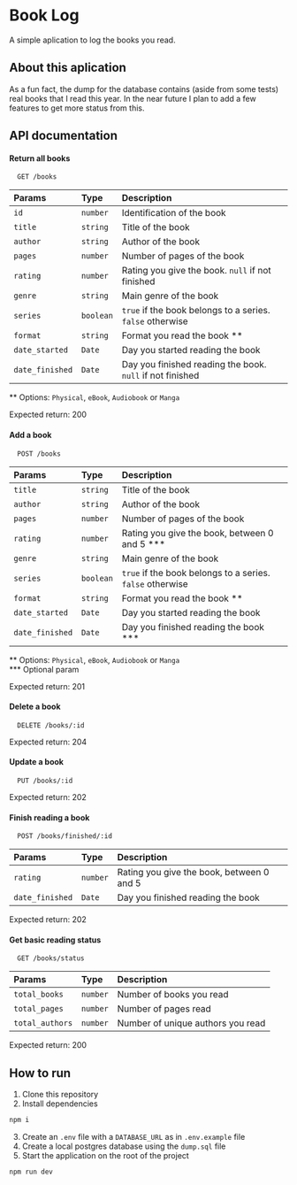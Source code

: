 
# Book Log

A simple aplication to log the books you read.

## About this aplication

As a fun fact, the dump for the database contains (aside from some tests) real books that I read this year. In the near future I plan to add a few features to get more status from this.


## API documentation

#### Return all books

```http
  GET /books
```

| Params   | Type       | Description                           |
| :---------- | :--------- | :---------------------------------- |
| `id` | `number` | Identification of the book |
| `title` | `string` | Title of the book |
| `author` | `string` | Author of the book |
| `pages` | `number` | Number of pages of the book |
| `rating` | `number` | Rating you give the book. `null` if not finished |
| `genre` | `string` | Main genre of the book |
| `series` | `boolean` | `true` if the book belongs to a series. `false` otherwise |
| `format` | `string` | Format you read the book ** |
| `date_started` | `Date` | Day you started reading the book |
| `date_finished` | `Date` | Day you finished reading the book. `null` if not finished |

** Options: `Physical`, `eBook`, `Audiobook` or `Manga`  

Expected return: 200

#### Add a book

```http
  POST /books
```

| Params   | Type       | Description                           |
| :---------- | :--------- | :------------------------------------------ |
| `title` | `string` | Title of the book |
| `author` | `string` | Author of the book |
| `pages` | `number` | Number of pages of the book |
| `rating` | `number` | Rating you give the book, between 0 and 5 ***|
| `genre` | `string` | Main genre of the book |
| `series` | `boolean` | `true` if the book belongs to a series. `false` otherwise |
| `format` | `string` | Format you read the book ** |
| `date_started` | `Date` | Day you started reading the book |
| `date_finished` | `Date` | Day you finished reading the book *** |

** Options: `Physical`, `eBook`, `Audiobook` or `Manga`  
*** Optional param  

Expected return: 201

#### Delete a book

```http
  DELETE /books/:id
```

Expected return: 204

#### Update a book

```http
  PUT /books/:id
```

Expected return: 202

#### Finish reading a book

```http
  POST /books/finished/:id
```

| Params   | Type       | Description                           |
| :---------- | :--------- | :------------------------------------------ |
| `rating` | `number` | Rating you give the book, between 0 and 5 |
| `date_finished` | `Date` | Day you finished reading the book |

Expected return: 202

#### Get basic reading status

```http
  GET /books/status
```

| Params   | Type       | Description                           |
| :---------- | :--------- | :------------------------------------------ |
| `total_books` | `number` | Number of books you read |
| `total_pages` | `number` | Number of pages read |
| `total_authors` | `number` | Number of unique authors you read |

Expected return: 200


## How to run

1. Clone this repository
2. Install dependencies
```bash
npm i
```
3. Create an `.env` file with a `DATABASE_URL` as in `.env.example` file
4. Create a local postgres database using the `dump.sql` file
5. Start the application on the root of the project
```bash
npm run dev
```
    
